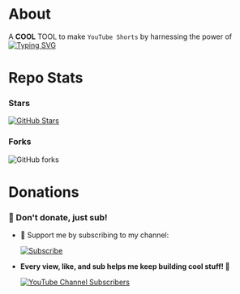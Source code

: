 # About
A **COOL** TOOL to make ```YouTube Shorts``` by harnessing the power of
[![Typing SVG](https://readme-typing-svg.demolab.com?font=Inter&pause=1000&width=435&lines=Artificial+Intelligence+🤖)](https://git.io/typing-svg)

# Repo Stats
### Stars
[![GitHub Stars](https://img.shields.io/github/stars/pro-grammer-sd/Auto-YT-Shorts?style=for-the-badge)](https://github.com/pro-grammer-sd/Auto-YT-Shorts/stargazers)

### Forks

![GitHub forks](https://img.shields.io/github/forks/pro-grammer-sd/Auto-YT-Shorts?style=for-the-badge)

# Donations

### 💖 Don't donate, just sub!

- 🎥 Support me by subscribing to my channel:  
    
    [![Subscribe](https://img.shields.io/badge/Subscribe%20on-YouTube-red?style=for-the-badge&logo=youtube)](https://www.youtube.com/channel/UCHlX9uCrRPoY9IryUfdmlOQ)

- **Every view, like, and sub helps me keep building cool stuff! 🧪**
    
    [![YouTube Channel Subscribers](https://img.shields.io/youtube/channel/subscribers/UCHlX9uCrRPoY9IryUfdmlOQ?style=for-the-badge&label=Subscribers&color=red&logo=youtube)](https://www.youtube.com/channel/UCHlX9uCrRPoY9IryUfdmlOQ)